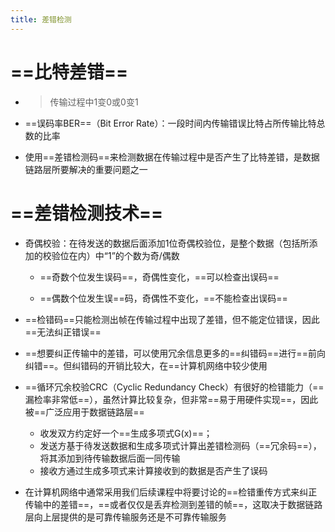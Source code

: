 ```yaml
---
title: 差错检测
---
```




# ==比特差错==

- > 传输过程中1变0或0变1

- ==误码率BER==（Bit Error Rate）：一段时间内传输错误比特占所传输比特总数的比率

- 使用==差错检测码==来检测数据在传输过程中是否产生了比特差错，是数据链路层所要解决的重要问题之一

# ==差错检测技术==

- 奇偶校验：在待发送的数据后面添加1位奇偶校验位，是整个数据（包括所添加的校验位在内）中“1”的个数为奇/偶数

  - ==奇数个位发生误码==，奇偶性变化，==可以检查出误码==

  - ==偶数个位发生误==码，奇偶性不变化，==不能检查出误码==

- ==检错码==只能检测出帧在传输过程中出现了差错，但不能定位错误，因此==无法纠正错误==

- ==想要纠正传输中的差错，可以使用冗余信息更多的==纠错码==进行==前向纠错==。但纠错码的开销比较大，在==计算机网络中较少使用

- ==循环冗余校验CRC（Cyclic Redundancy Check）有很好的检错能力（==漏检率非常低==），虽然计算比较复杂，但非常==易于用硬件实现==，因此被==广泛应用于数据链路层==
  - 收发双方约定好一个==生成多项式G(x)==；
  - 发送方基于待发送数据和生成多项式计算出差错检测码（==冗余码==），将其添加到待传输数据后面一同传输
  - 接收方通过生成多项式来计算接收到的数据是否产生了误码
  
- 在计算机网络中通常采用我们后续课程中将要讨论的==检错重传方式来纠正传输中的差错==，==或者仅仅是丢弃检测到差错的帧==，这取决于数据链路层向上层提供的是可靠传输服务还是不可靠传输服务

